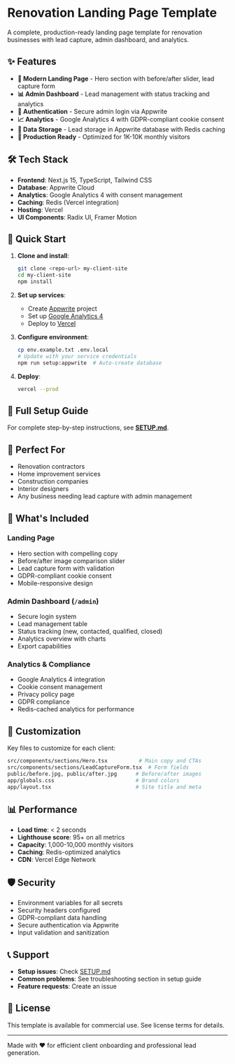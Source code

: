 # Renovation Landing Page Template

A complete, production-ready landing page template for renovation businesses with lead capture, admin dashboard, and analytics.

## ✨ Features

- **🎨 Modern Landing Page** - Hero section with before/after slider, lead capture form
- **📊 Admin Dashboard** - Lead management with status tracking and analytics
- **🔐 Authentication** - Secure admin login via Appwrite
- **📈 Analytics** - Google Analytics 4 with GDPR-compliant cookie consent
- **💾 Data Storage** - Lead storage in Appwrite database with Redis caching
- **🚀 Production Ready** - Optimized for 1K-10K monthly visitors

## 🛠️ Tech Stack

- **Frontend**: Next.js 15, TypeScript, Tailwind CSS
- **Database**: Appwrite Cloud
- **Analytics**: Google Analytics 4 with consent management
- **Caching**: Redis (Vercel integration)
- **Hosting**: Vercel
- **UI Components**: Radix UI, Framer Motion

## 🚀 Quick Start

1. **Clone and install**:
   ```bash
   git clone <repo-url> my-client-site
   cd my-client-site
   npm install
   ```

2. **Set up services**:
   - Create [Appwrite](https://cloud.appwrite.io) project
   - Set up [Google Analytics 4](https://analytics.google.com)
   - Deploy to [Vercel](https://vercel.com)

3. **Configure environment**:
   ```bash
   cp env.example.txt .env.local
   # Update with your service credentials
   npm run setup:appwrite  # Auto-create database
   ```

4. **Deploy**:
   ```bash
   vercel --prod
   ```

## 📖 Full Setup Guide

For complete step-by-step instructions, see **[SETUP.md](./SETUP.md)**.

## 🎯 Perfect For

- Renovation contractors
- Home improvement services  
- Construction companies
- Interior designers
- Any business needing lead capture with admin management

## 📱 What's Included

### Landing Page
- Hero section with compelling copy
- Before/after image comparison slider
- Lead capture form with validation
- GDPR-compliant cookie consent
- Mobile-responsive design

### Admin Dashboard (`/admin`)
- Secure login system
- Lead management table
- Status tracking (new, contacted, qualified, closed)
- Analytics overview with charts
- Export capabilities

### Analytics & Compliance
- Google Analytics 4 integration
- Cookie consent management
- Privacy policy page
- GDPR compliance
- Redis-cached analytics for performance

## 🔧 Customization

Key files to customize for each client:

```bash
src/components/sections/Hero.tsx          # Main copy and CTAs
src/components/sections/LeadCaptureForm.tsx  # Form fields
public/before.jpg, public/after.jpg      # Before/after images
app/globals.css                          # Brand colors
app/layout.tsx                           # Site title and meta
```

## 📊 Performance

- **Load time**: < 2 seconds
- **Lighthouse score**: 95+ on all metrics
- **Capacity**: 1,000-10,000 monthly visitors
- **Caching**: Redis-optimized analytics
- **CDN**: Vercel Edge Network

## 🛡️ Security

- Environment variables for all secrets
- Security headers configured
- GDPR-compliant data handling
- Secure authentication via Appwrite
- Input validation and sanitization

## 📞 Support

- **Setup issues**: Check [SETUP.md](./SETUP.md)
- **Common problems**: See troubleshooting section in setup guide
- **Feature requests**: Create an issue

## 📄 License

This template is available for commercial use. See license terms for details.

---

Made with ❤️ for efficient client onboarding and professional lead generation.
